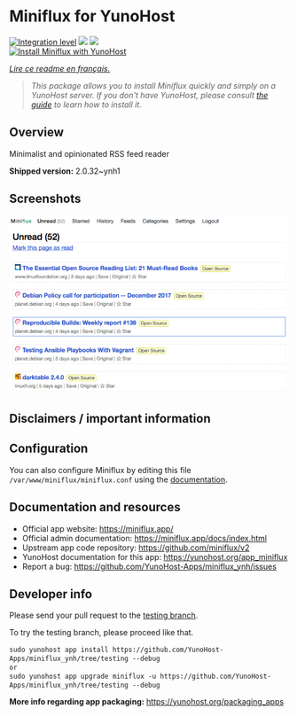 <!--
N.B.: This README was automatically generated by https://github.com/YunoHost/apps/tree/master/tools/README-generator
It shall NOT be edited by hand.
-->

# Miniflux for YunoHost

[![Integration level](https://dash.yunohost.org/integration/miniflux.svg)](https://dash.yunohost.org/appci/app/miniflux) ![](https://ci-apps.yunohost.org/ci/badges/miniflux.status.svg) ![](https://ci-apps.yunohost.org/ci/badges/miniflux.maintain.svg)  
[![Install Miniflux with YunoHost](https://install-app.yunohost.org/install-with-yunohost.svg)](https://install-app.yunohost.org/?app=miniflux)

*[Lire ce readme en français.](./README_fr.md)*

> *This package allows you to install Miniflux quickly and simply on a YunoHost server.
If you don't have YunoHost, please consult [the guide](https://yunohost.org/#/install) to learn how to install it.*

## Overview

Minimalist and opinionated RSS feed reader

**Shipped version:** 2.0.32~ynh1



## Screenshots

![](./doc/screenshots/overview.png)

## Disclaimers / important information

## Configuration

You can also configure Miniflux by editing this file `/var/www/miniflux/miniflux.conf` using the [documentation](https://miniflux.app/docs/configuration.html).
## Documentation and resources

* Official app website: https://miniflux.app/
* Official admin documentation: https://miniflux.app/docs/index.html
* Upstream app code repository: https://github.com/miniflux/v2
* YunoHost documentation for this app: https://yunohost.org/app_miniflux
* Report a bug: https://github.com/YunoHost-Apps/miniflux_ynh/issues

## Developer info

Please send your pull request to the [testing branch](https://github.com/YunoHost-Apps/miniflux_ynh/tree/testing).

To try the testing branch, please proceed like that.
```
sudo yunohost app install https://github.com/YunoHost-Apps/miniflux_ynh/tree/testing --debug
or
sudo yunohost app upgrade miniflux -u https://github.com/YunoHost-Apps/miniflux_ynh/tree/testing --debug
```

**More info regarding app packaging:** https://yunohost.org/packaging_apps